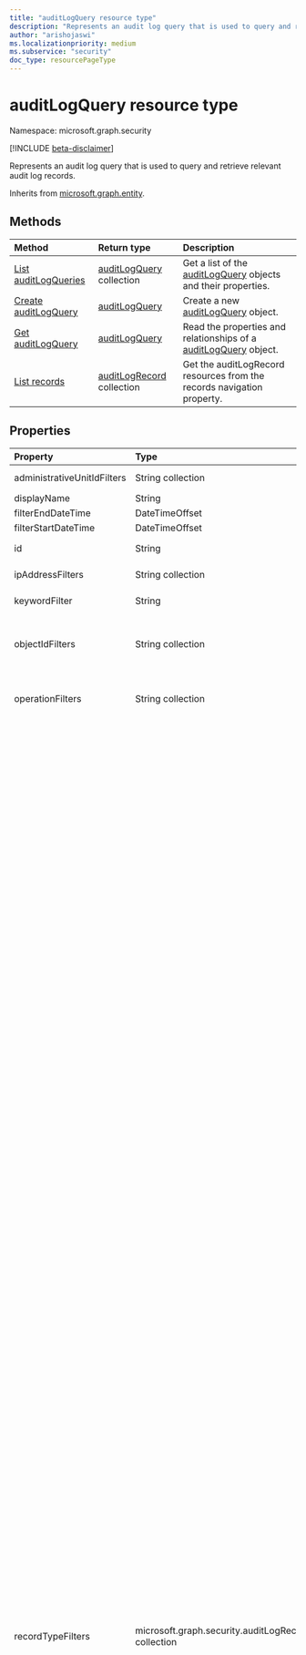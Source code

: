 ```yaml
---
title: "auditLogQuery resource type"
description: "Represents an audit log query that is used to query and retrieve relevant audit log records."
author: "arishojaswi"
ms.localizationpriority: medium
ms.subservice: "security"
doc_type: resourcePageType
---
```


# auditLogQuery resource type

Namespace: microsoft.graph.security

[!INCLUDE [beta-disclaimer](../../includes/beta-disclaimer.md)]

Represents an audit log query that is used to query and retrieve relevant audit log records.

Inherits from [microsoft.graph.entity](../resources/entity.md).

## Methods
|Method|Return type|Description|
|:---|:---|:---|
|[List auditLogQueries](../api/security-auditcoreroot-list-auditlogqueries.md)|[auditLogQuery](../resources/security-auditlogquery.md) collection|Get a list of the [auditLogQuery](../resources/security-auditlogquery.md) objects and their properties.|
|[Create auditLogQuery](../api/security-auditcoreroot-post-auditlogqueries.md)|[auditLogQuery](../resources/security-auditlogquery.md)|Create a new [auditLogQuery](../resources/security-auditlogquery.md) object.|
|[Get auditLogQuery](../api/security-auditlogquery-get.md)|[auditLogQuery](../resources/security-auditlogquery.md)|Read the properties and relationships of a [auditLogQuery](../resources/security-auditlogquery.md) object.|
|[List records](../api/security-auditlogquery-list-records.md)|[auditLogRecord](../resources/security-auditlogrecord.md) collection|Get the auditLogRecord resources from the records navigation property.|

## Properties
|Property|Type|Description|
|:---|:---|:---|
|administrativeUnitIdFilters|String collection|The administrative units tagged to an audit log record.|
|displayName|String|The display name of the saved audit log query.|
|filterEndDateTime|DateTimeOffset|The end date of the date range in the query.|
|filterStartDateTime|DateTimeOffset|The start date of the date range in the query.|
|id|String|Unique identifier for the audit log query. Inherited from [microsoft.graph.entity](../resources/entity.md).|
|ipAddressFilters|String collection|The IP address of the device that was used when the activity was logged.|
|keywordFilter|String|Free text field to search non-indexed properties of the audit log.|
|objectIdFilters|String collection|For SharePoint and OneDrive for Business activity, the full path name of the file or folder accessed by the user. For Exchange admin audit logging, the name of the object that was modified by the cmdlet.|
|operationFilters|String collection|The name of the user or admin activity. For a description of the most common operations/activities, see [Search the audit log in the Office 365 Protection Center](https://go.microsoft.com/fwlink/p/?LinkId=708432).|
|recordTypeFilters|microsoft.graph.security.auditLogRecordType collection|The type of operation indicated by the record. The possible values are: `exchangeAdmin`, `exchangeItem`, `exchangeItemGroup`, `sharePoint`, `syntheticProbe`, `sharePointFileOperation`, `oneDrive`, `azureActiveDirectory`, `azureActiveDirectoryAccountLogon`, `dataCenterSecurityCmdlet`, `complianceDLPSharePoint`, `sway`, `complianceDLPExchange`, `sharePointSharingOperation`, `azureActiveDirectoryStsLogon`, `skypeForBusinessPSTNUsage`, `skypeForBusinessUsersBlocked`, `securityComplianceCenterEOPCmdlet`, `exchangeAggregatedOperation`, `powerBIAudit`, `crm`, `yammer`, `skypeForBusinessCmdlets`, `discovery`, `microsoftTeams`, `threatIntelligence`, `mailSubmission`, `microsoftFlow`, `aeD`, `microsoftStream`, `complianceDLPSharePointClassification`, `threatFinder`, `project`, `sharePointListOperation`, `sharePointCommentOperation`, `dataGovernance`, `kaizala`, `securityComplianceAlerts`, `threatIntelligenceUrl`, `securityComplianceInsights`, `mipLabel`, `workplaceAnalytics`, `powerAppsApp`, `powerAppsPlan`, `threatIntelligenceAtpContent`, `labelContentExplorer`, `teamsHealthcare`, `exchangeItemAggregated`, `hygieneEvent`, `dataInsightsRestApiAudit`, `informationBarrierPolicyApplication`, `sharePointListItemOperation`, `sharePointContentTypeOperation`, `sharePointFieldOperation`, `microsoftTeamsAdmin`, `hrSignal`, `microsoftTeamsDevice`, `microsoftTeamsAnalytics`, `informationWorkerProtection`, `campaign`, `dlpEndpoint`, `airInvestigation`, `quarantine`, `microsoftForms`, `applicationAudit`, `complianceSupervisionExchange`, `customerKeyServiceEncryption`, `officeNative`, `mipAutoLabelSharePointItem`, `mipAutoLabelSharePointPolicyLocation`, `microsoftTeamsShifts`, `secureScore`, `mipAutoLabelExchangeItem`, `cortanaBriefing`, `search`, `wdatpAlerts`, `powerPlatformAdminDlp`, `powerPlatformAdminEnvironment`, `mdatpAudit`, `sensitivityLabelPolicyMatch`, `sensitivityLabelAction`, `sensitivityLabeledFileAction`, `attackSim`, `airManualInvestigation`, `securityComplianceRBAC`, `userTraining`, `airAdminActionInvestigation`, `mstic`, `physicalBadgingSignal`, `teamsEasyApprovals`, `aipDiscover`, `aipSensitivityLabelAction`, `aipProtectionAction`, `aipFileDeleted`, `aipHeartBeat`, `mcasAlerts`, `onPremisesFileShareScannerDlp`, `onPremisesSharePointScannerDlp`, `exchangeSearch`, `sharePointSearch`, `privacyDataMinimization`, `labelAnalyticsAggregate`, `myAnalyticsSettings`, `securityComplianceUserChange`, `complianceDLPExchangeClassification`, `complianceDLPEndpoint`, `mipExactDataMatch`, `msdeResponseActions`, `msdeGeneralSettings`, `msdeIndicatorsSettings`, `ms365DCustomDetection`, `msdeRolesSettings`, `mapgAlerts`, `mapgPolicy`, `mapgRemediation`, `privacyRemediationAction`, `privacyDigestEmail`, `mipAutoLabelSimulationProgress`, `mipAutoLabelSimulationCompletion`, `mipAutoLabelProgressFeedback`, `dlpSensitiveInformationType`, `mipAutoLabelSimulationStatistics`, `largeContentMetadata`, `microsoft365Group`, `cdpMlInferencingResult`, `filteringMailMetadata`, `cdpClassificationMailItem`, `cdpClassificationDocument`, `officeScriptsRunAction`, `filteringPostMailDeliveryAction`, `cdpUnifiedFeedback`, `tenantAllowBlockList`, `consumptionResource`, `healthcareSignal`, `dlpImportResult`, `cdpCompliancePolicyExecution`, `multiStageDisposition`, `privacyDataMatch`, `filteringDocMetadata`, `filteringEmailFeatures`, `powerBIDlp`, `filteringUrlInfo`, `filteringAttachmentInfo`, `coreReportingSettings`, `complianceConnector`, `powerPlatformLockboxResourceAccessRequest`, `powerPlatformLockboxResourceCommand`, `cdpPredictiveCodingLabel`, `cdpCompliancePolicyUserFeedback`, `webpageActivityEndpoint`, `omePortal`, `cmImprovementActionChange`, `filteringUrlClick`, `mipLabelAnalyticsAuditRecord`, `filteringEntityEvent`, `filteringRuleHits`, `filteringMailSubmission`, `labelExplorer`, `microsoftManagedServicePlatform`, `powerPlatformServiceActivity`, `scorePlatformGenericAuditRecord`, `filteringTimeTravelDocMetadata`, `alert`, `alertStatus`, `alertIncident`, `incidentStatus`, `case`, `caseInvestigation`, `recordsManagement`, `privacyRemediation`, `dataShareOperation`, `cdpDlpSensitive`, `ehrConnector`, `filteringMailGradingResult`, `publicFolder`, `privacyTenantAuditHistoryRecord`, `aipScannerDiscoverEvent`, `eduDataLakeDownloadOperation`, `m365ComplianceConnector`, `microsoftGraphDataConnectOperation`, `microsoftPurview`, `filteringEmailContentFeatures`, `powerPagesSite`, `powerAppsResource`, `plannerPlan`, `plannerCopyPlan`, `plannerTask`, `plannerRoster`, `plannerPlanList`, `plannerTaskList`, `plannerTenantSettings`, `projectForTheWebProject`, `projectForTheWebTask`, `projectForTheWebRoadmap`, `projectForTheWebRoadmapItem`, `projectForTheWebProjectSettings`, `projectForTheWebRoadmapSettings`, `quarantineMetadata`, `microsoftTodoAudit`, `timeTravelFilteringDocMetadata`, `teamsQuarantineMetadata`, `sharePointAppPermissionOperation`, `microsoftTeamsSensitivityLabelAction`, `filteringTeamsMetadata`, `filteringTeamsUrlInfo`, `filteringTeamsPostDeliveryAction`, `mdcAssessments`, `mdcRegulatoryComplianceStandards`, `mdcRegulatoryComplianceControls`, `mdcRegulatoryComplianceAssessments`, `mdcSecurityConnectors`, `mdaDataSecuritySignal`, `vivaGoals`, `filteringRuntimeInfo`, `attackSimAdmin`, `microsoftGraphDataConnectConsent`, `filteringAtpDetonationInfo`, `privacyPortal`, `managedTenants`, `unifiedSimulationMatchedItem`, `unifiedSimulationSummary`, `updateQuarantineMetadata`, `ms365DSuppressionRule`, `purviewDataMapOperation`, `filteringUrlPostClickAction`, `irmUserDefinedDetectionSignal`, `teamsUpdates`, `plannerRosterSensitivityLabel`, `ms365DIncident`, `filteringDelistingMetadata`, `complianceDLPSharePointClassificationExtended`, `microsoftDefenderForIdentityAudit`, `supervisoryReviewDayXInsight`, `defenderExpertsforXDRAdmin`, `cdpEdgeBlockedMessage`, `hostedRpa`, `cdpContentExplorerAggregateRecord`, `cdpHygieneAttachmentInfo`, `cdpHygieneSummary`, `cdpPostMailDeliveryAction`, `cdpEmailFeatures`, `cdpHygieneUrlInfo`, `cdpUrlClick`, `cdpPackageManagerHygieneEvent`, `filteringDocScan`, `timeTravelFilteringDocScan`, `mapgOnboard`, `unknownFutureValue`.|
|serviceFilter|String|The Office 365 service where the activity occurred.|
|status|microsoft.graph.security.auditLogQueryStatus|Describes the current status of the query. The possible values are: `notStarted`, `running`, `succeeded`, `failed`, `cancelled`, `unknownFutureValue`.|
|userPrincipalNameFilters|String collection|The UPN (user principal name) of the user who performed the action (specified in the operation property) that resulted in the record being logged; for example, _my_name@my_domain_name_.|

## Relationships

|Relationship|Type|Description|
|:---|:---|:---|
|records|[microsoft.graph.security.auditLogRecord](../resources/security-auditlogrecord.md) collection|An individual audit log record.|

## JSON representation

The following JSON representation shows the resource type.
<!-- {
  "blockType": "resource",
  "keyProperty": "id",
  "@odata.type": "microsoft.graph.security.auditLogQuery",
  "baseType": "microsoft.graph.entity",
  "openType": false
}
-->
``` json
{
  "@odata.type": "#microsoft.graph.security.auditLogQuery",
  "id": "String (identifier)",
  "displayName": "String",
  "filterStartDateTime": "String (timestamp)",
  "filterEndDateTime": "String (timestamp)",
  "recordTypeFilters": [
    "String"
  ],
  "keywordFilter": "String",
  "serviceFilter": "String",
  "operationFilters": [
    "String"
  ],
  "userPrincipalNameFilters": [
    "String"
  ],
  "ipAddressFilters": [
    "String"
  ],
  "objectIdFilters": [
    "String"
  ],
  "administrativeUnitIdFilters": [
    "String"
  ],
  "status": "String"
}
```
